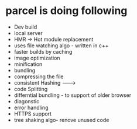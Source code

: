 # parcel is doing following
- Dev build
- local server
- HMR -> Hot module replacement
- uses file watching algo - written in c++
- faster builds by caching 
- image optimization
- minification
- bundling
- compressing the file
- consistent Hashing --->
- code Splitting
- differntial bundling  - to support of older browser
- diagonstic
- error handling
- HTTPS support
- tree shaking algo- renove unused code